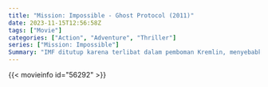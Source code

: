 ```yaml
---
title: "Mission: Impossible - Ghost Protocol (2011)"
date: 2023-11-15T12:56:58Z
tags: ["Movie"]
categories: ["Action", "Adventure", "Thriller"]
series: ["Mission: Impossible"]
Summary: "IMF ditutup karena terlibat dalam pemboman Kremlin, menyebabkan Ethan Hunt dan tim barunya bertindak nakal untuk membersihkan nama organisasi mereka."
---
```


<mux-player stream-type="on-demand"
src="https://kp3d-my.sharepoint.com/personal/ryoo_kp3d_onmicrosoft_com/_layouts/15/download.aspx?share=ETGqhmuVsJxFksrnSdCjr3EBjmfHohMDZv_jEdSxFvi92A" prefer-playback="mse" controls>

</mux-player>


{{< movieinfo id="56292" >}}

<script src="https://cdn.jsdelivr.net/npm/@mux/mux-player"></script>

 <script type="application/ld+json ">
{
"@context": "https://schema.org/",
"@type": "VideoObject",
"name": "Mission: Impossible - Ghost Protocol (2011)",
"contentUrl": "https://stream.mux.com/IMPt214QNqjoFO0202Wta02mccDetyjQlXMosV2C2hj7I00.m3u8?min_resolution=480p",
"thumbnailUrl": "https://www.themoviedb.org/t/p/original/ar6QHUPhmyZOidJnU6s2YBxb9jX.jpg?width=314&fit_mode=preserve&time=25",
"uploadDate": "2023-11-15T12:56:58Z",
}

</script>